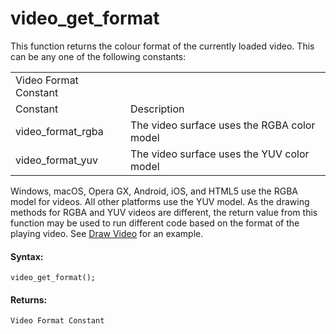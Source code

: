 # video_get_format

This function returns the colour format of the currently loaded video.
This can be any one of the following constants:

|                         |                                             |
|-------------------------|---------------------------------------------|
|  Video Format Constant  |                                             |
| Constant                | Description                                 |
|  video_format_rgba      | The video surface uses the RGBA color model |
|  video_format_yuv       | The video surface uses the YUV color model  |

Windows, macOS, Opera GX, Android, iOS, and HTML5 use the RGBA model for
videos. All other platforms use the YUV model. As the drawing methods
for RGBA and YUV videos are different, the return value from this
function may be used to run different code based on the format of the
playing video. See [Draw Video](YUV_Videos#h) for an example.

#### Syntax:

``` gml
video_get_format();
```

#### Returns:

``` gml
Video Format Constant
```
